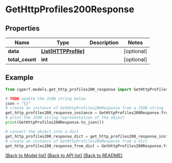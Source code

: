 # GetHttpProfiles200Response


## Properties

Name | Type | Description | Notes
------------ | ------------- | ------------- | -------------
**data** | [**List[HTTPProfile]**](HTTPProfile.md) |  | [optional] 
**total_count** | **int** |  | [optional] 

## Example

```python
from cyperf.models.get_http_profiles200_response import GetHttpProfiles200Response

# TODO update the JSON string below
json = "{}"
# create an instance of GetHttpProfiles200Response from a JSON string
get_http_profiles200_response_instance = GetHttpProfiles200Response.from_json(json)
# print the JSON string representation of the object
print(GetHttpProfiles200Response.to_json())

# convert the object into a dict
get_http_profiles200_response_dict = get_http_profiles200_response_instance.to_dict()
# create an instance of GetHttpProfiles200Response from a dict
get_http_profiles200_response_from_dict = GetHttpProfiles200Response.from_dict(get_http_profiles200_response_dict)
```
[[Back to Model list]](../README.md#documentation-for-models) [[Back to API list]](../README.md#documentation-for-api-endpoints) [[Back to README]](../README.md)


